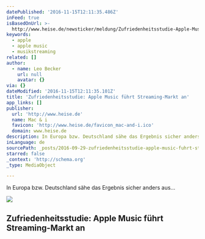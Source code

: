 ```yaml
---
datePublished: '2016-11-15T12:11:35.486Z'
inFeed: true
isBasedOnUrl: >-
  http://www.heise.de/newsticker/meldung/Zufriedenheitsstudie-Apple-Music-fuehrt-Streaming-Markt-an-3337687.html
keywords:
  - apple
  - apple music
  - musikstreaming
related: []
author:
  - name: Leo Becker
    url: null
    avatar: {}
via: {}
dateModified: '2016-11-15T12:11:35.101Z'
title: 'Zufriedenheitsstudie: Apple Music führt Streaming-Markt an'
app_links: []
publisher:
  url: 'http://www.heise.de'
  name: Mac & i
  favicon: 'http://www.heise.de/favicon_mac-and-i.ico'
  domain: www.heise.de
description: In Europa bzw. Deutschland sähe das Ergebnis sicher anders aus…
inLanguage: de
sourcePath: _posts/2016-09-29-zufriedenheitsstudie-apple-music-fuhrt-streaming-markt-an.md
starred: false
_context: 'http://schema.org'
_type: MediaObject

---
```

In Europa bzw. Deutschland sähe das Ergebnis sicher anders aus...

<article style=""><img src="https://imgflo.herokuapp.com/graph/2b2431f8e7ba7b0/528f5087c00ebb45843d6cdb1c745b5a/noop.jpeg?input=http%3A%2F%2Fwww.heise.de%2Fimgs%2F18%2F1%2F8%2F9%2F9%2F5%2F2%2F6%2Furn-newsml-dpa-com-20090101-150629-99-10515_large_4_3-3ccd137e332a534d.jpeg" /><h1>Zufriedenheitsstudie: Apple Music führt Streaming-Markt an</h1></article>